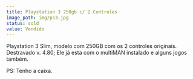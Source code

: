 ```yaml
---
title: Playstation 3 250gb c/ 2 Controles
image_path: img/ps3.jpg
status: sold
value: Vendido
---
```

Playstation 3 Slim, modelo com 250GB com os 2 controles originais. Destravado v. 4.80; Ele já esta com o multiMAN instalado e alguns jogos também.

PS: Tenho a caixa.
